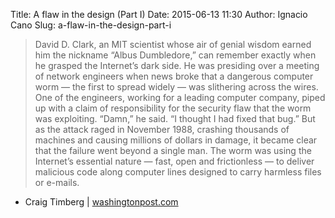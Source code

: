 Title: A flaw in the design (Part I)
Date: 2015-06-13 11:30
Author: Ignacio Cano
Slug: a-flaw-in-the-design-part-i

> David D. Clark, an MIT scientist whose air of genial wisdom earned him
> the nickname “Albus Dumbledore,” can remember exactly when he grasped
> the Internet’s dark side. He was presiding over a meeting of network
> engineers when news broke that a dangerous computer worm — the first
> to spread widely — was slithering across the wires. One of the
> engineers, working for a leading computer company, piped up with a
> claim of responsibility for the security flaw that the worm was
> exploiting. “Damn,” he said. “I thought I had fixed that bug.” But as
> the attack raged in November 1988, crashing thousands of machines and
> causing millions of dollars in damage, it became clear that the
> failure went beyond a single man. The worm was using the Internet’s
> essential nature — fast, open and frictionless — to deliver malicious
> code along computer lines designed to carry harmless files or e-mails.

- Craig Timberg | [washingtonpost.com][]

  [washingtonpost.com]: http://www.washingtonpost.com/sf/business/2015/05/30/net-of-insecurity-part-1/
    "A flaw in the design (Part I)"
